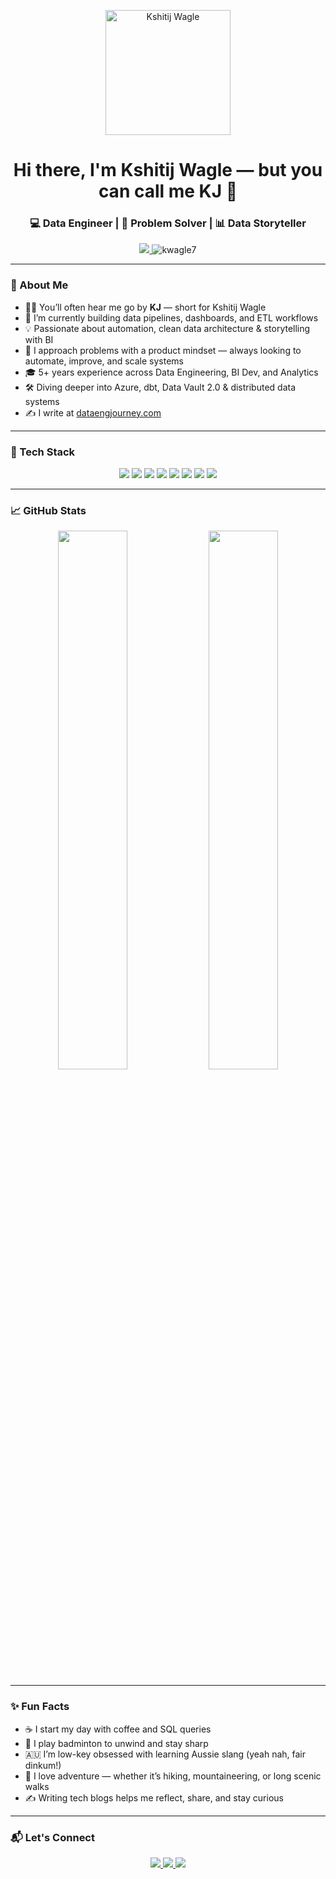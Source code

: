 <!-- PROFILE IMAGE -->
<p align="center">
  <img src="https://github.com/user-attachments/assets/bba02997-0fe1-4a67-ae9d-fa4ef62a57f7" alt="Kshitij Wagle" width="200" />
</p>

<h1 align="center">Hi there, I'm Kshitij Wagle — but you can call me KJ 👋</h1>
<h3 align="center">💻 Data Engineer | 🧠 Problem Solver | 📊 Data Storyteller</h3>

<p align="center">
  <a href="https://linkedin.com/in/kwagle" target="_blank">
    <img src="https://img.shields.io/badge/-Connect%20on%20LinkedIn-blue?style=flat-square&logo=linkedin" />
  </a>
  <img src="https://komarev.com/ghpvc/?username=kwagle7&label=Profile%20views&color=0e75b6&style=flat-square" alt="kwagle7" />
</p>

---

### 🚀 About Me

- 🧑‍💻 You’ll often hear me go by **KJ** — short for Kshitij Wagle  
- 🔭 I’m currently building data pipelines, dashboards, and ETL workflows  
- 💡 Passionate about automation, clean data architecture & storytelling with BI  
- 🧠 I approach problems with a product mindset — always looking to automate, improve, and scale systems  
- 🎓 5+ years experience across Data Engineering, BI Dev, and Analytics  
- 🛠️ Diving deeper into Azure, dbt, Data Vault 2.0 & distributed data systems  
- ✍️ I write at [dataengjourney.com](https://dataengjourney.com)

---

### 🧰 Tech Stack

<p align="center">
  <img src="https://img.shields.io/badge/SQL-%23F29111.svg?style=for-the-badge&logo=postgresql&logoColor=white"/>
  <img src="https://img.shields.io/badge/Python-3776AB.svg?style=for-the-badge&logo=python&logoColor=white"/>
  <img src="https://img.shields.io/badge/Power%20BI-F2C811.svg?style=for-the-badge&logo=powerbi&logoColor=white"/>
  <img src="https://img.shields.io/badge/Talend-ff6d00?style=for-the-badge&logo=talend&logoColor=white"/>
  <img src="https://img.shields.io/badge/PostgreSQL-4169E1.svg?style=for-the-badge&logo=postgresql&logoColor=white"/>
  <img src="https://img.shields.io/badge/Snowflake-56B9EB.svg?style=for-the-badge&logo=snowflake&logoColor=white"/>
  <img src="https://img.shields.io/badge/Databricks-E87722.svg?style=for-the-badge&logo=databricks&logoColor=white"/>
  <img src="https://img.shields.io/badge/dbt-FF694B.svg?style=for-the-badge&logo=dbt&logoColor=white"/>
</p>

---

### 📈 GitHub Stats

<p align="center">
  <img src="https://github-readme-stats.vercel.app/api?username=kwagle7&show_icons=true&theme=default" width="47%" />
  <img src="https://github-readme-stats.vercel.app/api/top-langs/?username=kwagle7&layout=compact&theme=default" width="47%" />
</p>

---

### ✨ Fun Facts

- ☕ I start my day with coffee and SQL queries  
- 🏸 I play badminton to unwind and stay sharp  
- 🇦🇺 I’m low-key obsessed with learning Aussie slang (yeah nah, fair dinkum!)  
- 🗻 I love adventure — whether it’s hiking, mountaineering, or long scenic walks  
- ✍️ Writing tech blogs helps me reflect, share, and stay curious

---

### 📬 Let's Connect

<p align="center">
  <a href="https://linkedin.com/in/kwagle" target="_blank">
    <img src="https://img.shields.io/badge/-LinkedIn-%230077B5?style=for-the-badge&logo=linkedin&logoColor=white"/>
  </a>
  <a href="mailto:kshitij@email.com">
    <img src="https://img.shields.io/badge/-Email-%23333?style=for-the-badge&logo=gmail&logoColor=white"/>
  </a>
  <a href="https://dataengjourney.com">
    <img src="https://img.shields.io/badge/-My%20Blog-green?style=for-the-badge"/>
  </a>
</p>
